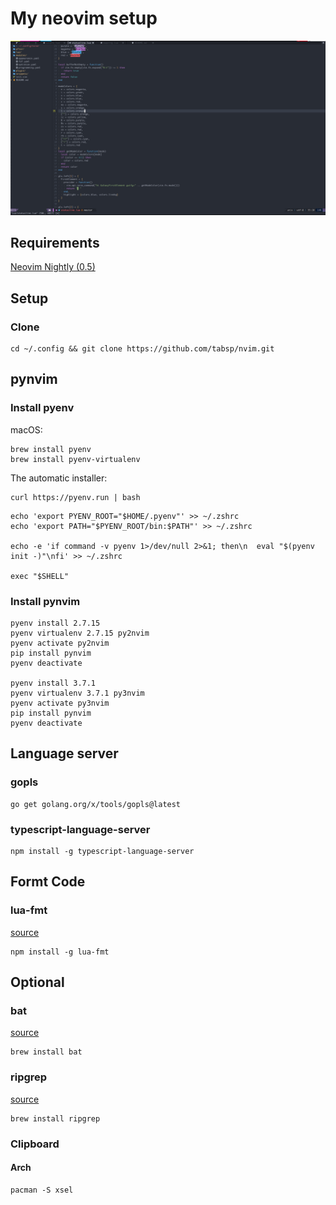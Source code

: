 # My neovim setup

![snapshoot](snapshoot.jpg)

## Requirements

[Neovim Nightly (0.5)](https://github.com/neovim/neovim/releases/tag/nightly)

## Setup

### Clone

```shell
cd ~/.config && git clone https://github.com/tabsp/nvim.git
```
## pynvim

### Install pyenv

macOS:

```shell
brew install pyenv
brew install pyenv-virtualenv
```

The automatic installer:

```shell
curl https://pyenv.run | bash
```

```shell
echo 'export PYENV_ROOT="$HOME/.pyenv"' >> ~/.zshrc
echo 'export PATH="$PYENV_ROOT/bin:$PATH"' >> ~/.zshrc

echo -e 'if command -v pyenv 1>/dev/null 2>&1; then\n  eval "$(pyenv init -)"\nfi' >> ~/.zshrc

exec "$SHELL"
```

### Install pynvim

```shell
pyenv install 2.7.15
pyenv virtualenv 2.7.15 py2nvim
pyenv activate py2nvim
pip install pynvim
pyenv deactivate

pyenv install 3.7.1
pyenv virtualenv 3.7.1 py3nvim
pyenv activate py3nvim
pip install pynvim
pyenv deactivate
```

## Language server

### gopls

```shell
go get golang.org/x/tools/gopls@latest
```

### typescript-language-server

```shell
npm install -g typescript-language-server
```

## Formt Code

### lua-fmt

[source](https://github.com/trixnz/lua-fmt)

```shell
npm install -g lua-fmt
```

## Optional

### bat

[source](https://github.com/sharkdp/bat)

```shell
brew install bat
```

### ripgrep

[source](https://github.com/BurntSushi/ripgrep)

```shell
brew install ripgrep
```

### Clipboard

#### Arch

```shell
pacman -S xsel
```

